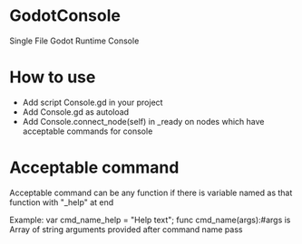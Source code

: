 # GodotConsole
Single File Godot Runtime Console

# How to use
- Add script Console.gd in your project
- Add Console.gd as autoload
- Add Console.connect_node(self) in _ready on nodes which have acceptable commands for console

# Acceptable command
Acceptable command can be any function if there is variable named as that function with "_help" at end

Example:
var cmd_name_help = "Help text";
func cmd_name(args):#args is Array of string arguments provided after command name
  pass
